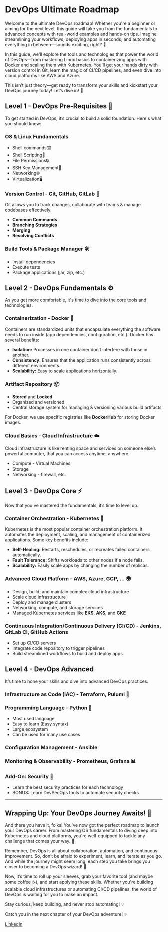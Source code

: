 # DevOps Ultimate Roadmap

Welcome to the ultimate DevOps roadmap! Whether you're a beginner or aiming for the next level, this guide will take you from the fundamentals to advanced concepts with real-world examples and hands-on tips. Imagine streamlining your workflows, deploying apps in seconds, and automating everything in between—sounds exciting, right? 🌟

In this guide, we'll explore the tools and technologies that power the world of DevOps—from mastering Linux basics to containerizing apps with Docker and scaling them with Kubernetes. You'll get your hands dirty with version control in Git, learn the magic of CI/CD pipelines, and even dive into cloud platforms like AWS and Azure.

This isn’t just theory—get ready to transform your skills and kickstart your DevOps journey today! Let’s dive in! 🚀

## Level 1 - DevOps Pre-Requisites 🌱

To get started in DevOps, it’s crucial to build a solid foundation. Here's what you should know:

### OS & Linux Fundamentals
- Shell commands⌨️
- Shell Scripting📜
- File Permissions🔒
- SSH Key Management🔑
- Networking🌐
- Virtualization🖥️

### Version Control - Git, GitHub, GitLab 📁
Git allows you to track changes, collaborate with teams & manage codebases effectively.

- **Common Commands**
- **Branching Strategies**
- **Merging**
- **Resolving Conflicts**

### Build Tools & Package Manager 🛠️
- Install dependencies
- Execute tests
- Package applications (jar, zip, etc.)

## Level 2 - DevOps Fundamentals ⚙️

As you get more comfortable, it's time to dive into the core tools and technologies.

### Containerization - Docker 🐳
Containers are standardized units that encapsulate everything the software needs to run inside (app dependencies, configuration, etc.). Docker has several benefits:

- **Isolation:** Processes in one container don’t interfere with those in another.
- **Consistency:** Ensures that the application runs consistently across different environments.
- **Scalability:** Easy to scale applications horizontally.

### Artifact Repository 📦
- **Stored** and **Locked**
- Organized and versioned
- Central storage system for managing & versioning various build artifacts

For Docker, we use specific registries like **DockerHub** for storing Docker images.

### Cloud Basics - Cloud Infrastructure ☁️
Cloud infrastructure is like renting space and services on someone else’s powerful computer, that you can access anytime, anywhere.

- Compute - Virtual Machines
- Storage
- Networking - firewall, etc.

## Level 3 - DevOps Core ⚡

Now that you've mastered the fundamentals, it’s time to level up.

### Container Orchestration - Kubernetes 🚢
Kubernetes is the most popular container orchestration platform. It automates the deployment, scaling, and management of containerized applications. Some key benefits include:

- **Self-Healing:** Restarts, reschedules, or recreates failed containers automatically.
- **Fault Tolerance:** Shifts workloads to other nodes if a node fails.
- **Scalability:** Easily scale apps by changing the number of replicas.

### Advanced Cloud Platform - AWS, Azure, GCP, … 🌍
- Design, build, and maintain complex cloud infrastructure
- Scale cloud infrastructure
- Deploy and manage clusters
- Networking, compute, and storage services
- Managed Kubernetes services like **EKS**, **AKS**, and **GKE**

### Continuous Integration/Continuous Delivery (CI/CD) - Jenkins, GitLab CI, GitHub Actions
- Set up CI/CD servers
- Integrate code repository to trigger pipelines
- Build streamlined workflows to build and deploy apps

## Level 4 - DevOps Advanced

It’s time to hone your skills and dive into advanced DevOps practices.

### Infrastructure as Code (IAC) - Terraform, Pulumi 📄

### Programming Language - Python 🐍
- Most used language
- Easy to learn (Easy syntax)
- Large ecosystem
- Can be used for many use cases

### Configuration Management - Ansible

### Monitoring & Observability - Prometheus, Grafana 📊

### Add-On: Security 🔐
- Learn the best security practices for each technology
- BONUS: Learn DevSecOps tools to automate security checks

---

## Wrapping Up: Your DevOps Journey Awaits! 🚀

And there you have it, folks! You've now got the perfect roadmap to launch your DevOps career. From mastering OS fundamentals to diving deep into Kubernetes and cloud platforms, you're well-equipped to tackle any challenge that comes your way. 🌟

Remember, DevOps is all about collaboration, automation, and continuous improvement. So, don’t be afraid to experiment, learn, and iterate as you go. And while the journey might seem long, each step you take brings you closer to becoming a DevOps wizard! 🔮

Now, it’s time to roll up your sleeves, grab your favorite tool (and maybe some coffee ☕), and start applying these skills. Whether you're building scalable cloud infrastructures or automating CI/CD pipelines, the world of DevOps is waiting for you to make an impact.

Stay curious, keep building, and never stop automating! 💡

Catch you in the next chapter of your DevOps adventure! ✨

[LinkedIn]()
